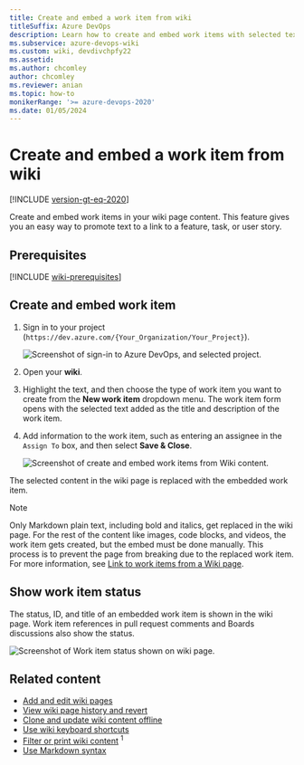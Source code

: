 ```yaml
---
title: Create and embed a work item from wiki
titleSuffix: Azure DevOps  
description: Learn how to create and embed work items with selected text in wiki content in Azure DevOps.  
ms.subservice: azure-devops-wiki
ms.custom: wiki, devdivchpfy22
ms.assetid: 
ms.author: chcomley
author: chcomley
ms.reviewer: anian
ms.topic: how-to
monikerRange: '>= azure-devops-2020'
ms.date: 01/05/2024
---
```


# Create and embed a work item from wiki

[!INCLUDE [version-gt-eq-2020](../../includes/version-gt-eq-2020.md)]

Create and embed work items in your wiki page content. This feature gives you an easy way to promote text to a link to a feature, task, or user story.

## Prerequisites

[!INCLUDE [wiki-prerequisites](includes/wiki-prerequisites.md)]

## Create and embed work item 

1. Sign in to your project (`https://dev.azure.com/{Your_Organization/Your_Project}`).

    ![Screenshot of sign-in to Azure DevOps, and selected project.](media/wiki/sign-in-to-azure-devops-select-project.png)

2. Open your **wiki**.
3. Highlight the text, and then choose the type of work item you want to create from the **New work item** dropdown menu. The work item form opens with the selected text added as the title and description of the work item. 
4. Add information to the work item, such as entering an assignee in the `Assign To` box, and then select **Save & Close**.
  
    ![Screenshot of create and embed work items from Wiki content.](media/wiki/create-embed-wit-from-wiki.gif)

The selected content in the wiki page is replaced with the embedded work item.

> [!NOTE]
> Only Markdown plain text, including bold and italics, get replaced in the wiki page. For the rest of the content like images, code blocks, and videos, the work item gets created, but the embed must be done manually. This process is to prevent the page from breaking due to the replaced work item. For more information, see [Link to work items from a Wiki page](markdown-guidance.md#link-work-items).

## Show work item status

The status, ID, and title of an embedded work item is shown in the wiki page. Work item references in pull request comments and Boards discussions also show the status.

![Screenshot of Work item status shown on wiki page.](media/wiki/show-work-item-status-wiki.png)

## Related content

- [Add and edit wiki pages](add-edit-wiki.md)  
- [View wiki page history and revert](wiki-view-history.md)
- [Clone and update wiki content offline](wiki-update-offline.md)
- [Use wiki keyboard shortcuts](../navigation/keyboard-shortcuts.md#wiki-keyboard-shortcuts)
- [Filter or print wiki content](filter-print-wiki.md) <sup>1</sup>
- [Use Markdown syntax](markdown-guidance.md)
